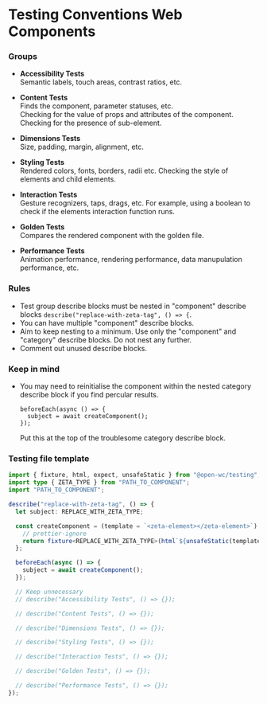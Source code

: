 # Testing Conventions Web Components

### Groups

- **Accessibility Tests**  
  Semantic labels, touch areas, contrast ratios, etc.

- **Content Tests**  
  Finds the component, parameter statuses, etc.  
  Checking for the value of props and attributes of the component. Checking for the presence of sub-element.

- **Dimensions Tests**  
  Size, padding, margin, alignment, etc.

- **Styling Tests**  
  Rendered colors, fonts, borders, radii etc.
  Checking the style of elements and child elements.

- **Interaction Tests**  
  Gesture recognizers, taps, drags, etc.
  For example, using a boolean to check if the elements interaction function runs.

- **Golden Tests**  
  Compares the rendered component with the golden file.

- **Performance Tests**  
  Animation performance, rendering performance, data manupulation performance, etc.

### Rules

- Test group describe blocks must be nested in "component" describe blocks `describe("replace-with-zeta-tag", () => {`.
- You can have multiple "component" describe blocks.
- Aim to keep nesting to a minimum. Use only the "component" and "category" describe blocks. Do not nest any further.
- Comment out unused describe blocks.

### Keep in mind

- You may need to reinitialise the component within the nested category describe block if you find percular results.
  ```
  beforeEach(async () => {
    subject = await createComponent();
  });
  ```
  Put this at the top of the troublesome category describe block.

### Testing file template

```ts
import { fixture, html, expect, unsafeStatic } from "@open-wc/testing";
import type { ZETA_TYPE } from "PATH_TO_COMPONENT";
import "PATH_TO_COMPONENT";

describe("replace-with-zeta-tag", () => {
  let subject: REPLACE_WITH_ZETA_TYPE;

  const createComponent = (template = `<zeta-element></zeta-element>`) => {
    // prettier-ignore
    return fixture<REPLACE_WITH_ZETA_TYPE>(html`${unsafeStatic(template)}`);
  };

  beforeEach(async () => {
    subject = await createComponent();
  });

  // Keep unnecessary
  // describe("Accessibility Tests", () => {});

  // describe("Content Tests", () => {});

  // describe("Dimensions Tests", () => {});

  // describe("Styling Tests", () => {});

  // describe("Interaction Tests", () => {});

  // describe("Golden Tests", () => {});

  // describe("Performance Tests", () => {});
});
```
